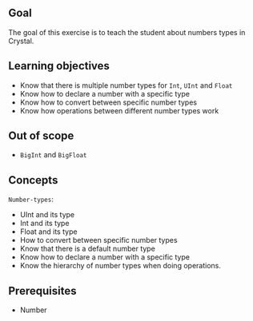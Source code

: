 ## Goal

The goal of this exercise is to teach the student about numbers types in Crystal.

## Learning objectives

- Know that there is multiple number types for `Int`, `UInt` and `Float`
- Know how to declare a number with a specific type
- Know how to convert between specific number types
- Know how operations between different number types work

## Out of scope

- `BigInt` and `BigFloat`

## Concepts

`Number-types`:

- UInt and its type
- Int and its type
- Float and its type
- How to convert between specific number types
- Know that there is a default number type
- Know how to declare a number with a specific type
- Know the hierarchy of number types when doing operations.

## Prerequisites

- Number
